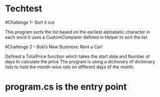 # Techtest
#Challenge 1- Sort it out

 This program sorts the list based on the earliest alphabetic character in each word
 It uses a CustomComparer defined in Helper to sort the list



 
 #Challenge 2 – Bob’s New Business: Rent a Car!

 Defined a TotalPrice function which takes the start date and Number of days to calculate the price
 The program is using a dictionary of dictionary lists to hold the month-wise rate on different days of the month.

 # program.cs is the entry point
